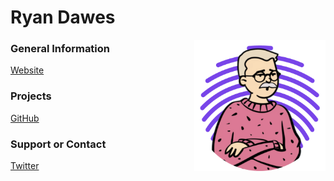 # Ryan Dawes

<img src="/src/about-img.png"
    style="width: 15em;" 
    align="right">


### General Information

[Website](https://www.dawes.cc)

### Projects

[GitHub](https://github.com/dawesry?tab=repositories)

### Support or Contact

[Twitter](https://www.twitter.com/dawesinho)

